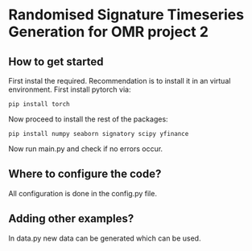 # Randomised Signature Timeseries Generation for OMR project 2

## How to get started
First instal the required. Recommendation is to install it in an virtual environment.
First install pytorch via:

    pip install torch

Now proceed to install the rest of the packages:

    pip install numpy seaborn signatory scipy yfinance

Now run main.py and check if no errors occur.

## Where to configure the code?
All configuration is done in the config.py file. 

## Adding other examples?
In data.py new data can be generated which can be used.

